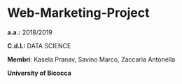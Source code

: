# Web-Marketing-Project

**a.a.:** 2018/2019

**C.d.L:** DATA SCIENCE

**Membri**: Kasela Pranav, Savino Marco, Zaccaria Antonella

**University of Bicocca**
